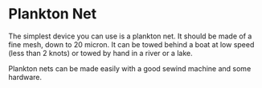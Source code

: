# Plankton Net

The simplest device you can use is a plankton net. It should be made of a fine mesh, down to 20 micron. It can be towed behind a boat at low speed (less than 2 knots) or towed by hand in a river or a lake.

Plankton nets can be made easily with a good sewind machine and some hardware.